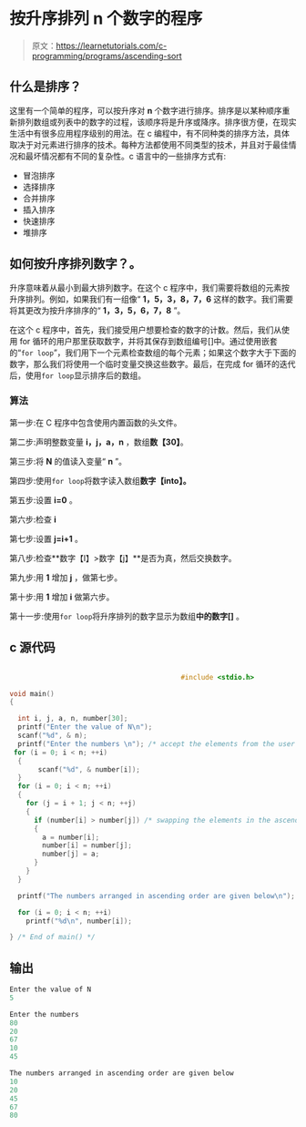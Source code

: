 # 按升序排列 n 个数字的程序

> 原文：<https://learnetutorials.com/c-programming/programs/ascending-sort>

## 什么是排序？

这里有一个简单的程序，可以按升序对 **n** 个数字进行排序。排序是以某种顺序重新排列数组或列表中的数字的过程，该顺序将是升序或降序。排序很方便，在现实生活中有很多应用程序级别的用法。在 c 编程中，有不同种类的排序方法，具体取决于对元素进行排序的技术。每种方法都使用不同类型的技术，并且对于最佳情况和最坏情况都有不同的复杂性。c 语言中的一些排序方式有:

*   冒泡排序
*   选择排序
*   合并排序
*   插入排序
*   快速排序
*   堆排序

## 如何按升序排列数字？。

升序意味着从最小到最大排列数字。在这个 c 程序中，我们需要将数组的元素按升序排列。例如，如果我们有一组像“ **1，5，3，8，7，6** 这样的数字。我们需要将其更改为按升序排序的“ **1，3，5，6，7，8** ”。

在这个 c 程序中，首先，我们接受用户想要检查的数字的计数。然后，我们从使用 for 循环的用户那里获取数字，并将其保存到数组编号[]中。通过使用嵌套的“`for loop`”，我们用下一个元素检查数组的每个元素；如果这个数字大于下面的数字，那么我们将使用一个临时变量交换这些数字。最后，在完成 for 循环的迭代后，使用`for loop`显示排序后的数组。

### 算法

第一步:在 C 程序中包含使用内置函数的头文件。

第二步:声明整数变量 **i，j，a，n** ，数组**数【30】**。

第三步:将 **N** 的值读入变量“ **n** ”。

第四步:使用`for loop`将数字读入数组**数字【into】。**

第五步:设置 **i=0** 。

第六步:检查 **i**

第七步:设置 **j=i+1** 。

第八步:检查**数字【I】>数字【j】**是否为真，然后交换数字。

第九步:用 **1** 增加 **j** ，做第七步。

第十步:用 **1** 增加 **i** 做第六步。

第十一步:使用`for loop`将升序排列的数字显示为数组**中的数字[]** 。

## c 源代码

```c

                                          #include <stdio.h>

void main()
{

  int i, j, a, n, number[30];
  printf("Enter the value of N\n");
  scanf("%d", & n);
  printf("Enter the numbers \n"); /* accept the elements from the user */
 for (i = 0; i < n; ++i)
  {
       scanf("%d", & number[i]);
  }
  for (i = 0; i < n; ++i)
  {
    for (j = i + 1; j < n; ++j)
    {
      if (number[i] > number[j]) /* swapping the elements in the ascending order */
      {
        a = number[i];
        number[i] = number[j];
        number[j] = a;
      }
    }
  }

  printf("The numbers arranged in ascending order are given below\n"); /* display the output  */

  for (i = 0; i < n; ++i)
    printf("%d\n", number[i]);

} /* End of main() */

```

## 输出

```c
Enter the value of N
5

Enter the numbers
80
20
67
10
45

The numbers arranged in ascending order are given below
10
20
45
67
80
```